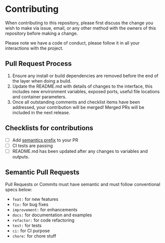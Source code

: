 # Contributing

When contributing to this repository, please first discuss the change you wish to make via issue,
email, or any other method with the owners of this repository before making a change.

Please note we have a code of conduct, please follow it in all your interactions with the project.

## Pull Request Process

1.  Ensure any install or build dependencies are removed before the end of the layer when doing a
    build.
2.  Update the README.md with details of changes to the interface, this includes new environment
    variables, exposed ports, useful file locations and container parameters.
3.  Once all outstanding comments and checklist items have been addressed, your contribution will be
    merged! Merged PRs will be included in the next release.

## Checklists for contributions

- [ ] Add [semantics prefix](#semantic-pull-requests) to your PR
- [ ] CI tests are passing
- [ ] README.md has been updated after any changes to variables and outputs.

## Semantic Pull Requests

Pull Requests or Commits must have semantic and must follow conventional specs below:

- `feat:` for new features
- `fix:` for bug fixes
- `improvement:` for enhancements
- `docs:` for documentation and examples
- `refactor:` for code refactoring
- `test:` for tests
- `ci:` for CI purpose
- `chore:` for chore stuff

